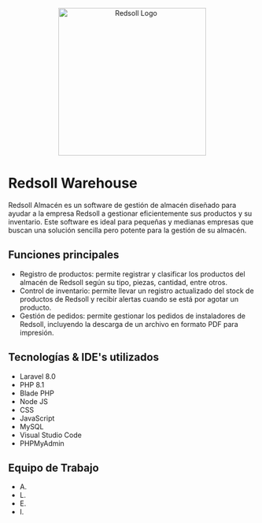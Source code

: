 <p align="center">
<img src="http://redsollwarehouse.redsoll.com/images/logo2.png](https://www.redsoll.com/redsollwarehouse/public/images/logo.png" width="300" alt="Redsoll Logo">

<h1>Redsoll Warehouse</h1>
</p>  
  <p>Redsoll Almacén es un software de gestión de almacén diseñado para ayudar a la empresa Redsoll a gestionar eficientemente sus productos y su inventario. Este software es ideal para pequeñas y medianas empresas que buscan una solución sencilla pero potente para la gestión de su almacén.</p>
  
<h2>Funciones principales</h2>
  <ul>
    <li>Registro de productos: permite registrar y clasificar los productos del almacén de Redsoll según su tipo, piezas, cantidad, entre otros.</li>
    <li>Control de inventario: permite llevar un registro actualizado del stock de productos de Redsoll y recibir alertas cuando se está por agotar un producto.</li>
    <li>Gestión de pedidos: permite gestionar los pedidos de instaladores de Redsoll, incluyendo la descarga de un archivo en formato PDF para impresión.</li>
  </ul>
  
<h2>Tecnologías & IDE's utilizados</h2>
  <ul>
    <li>Laravel 8.0</li>
    <li>PHP 8.1</li>
    <li>Blade PHP</li>
    <li>Node JS</li>
    <li>CSS</li>
    <li>JavaScript</li>
    <li>MySQL</li>
    <li>Visual Studio Code</li>
    <li>PHPMyAdmin</li>
  </ul>

<h2>Equipo de Trabajo</h2>
  <ul>
    <li>A.</li>
    <li>L.</li>
    <li>E.</li>
    <li>I.</li>
  </ul>
